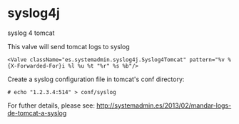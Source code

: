 # syslog4j

syslog 4 tomcat

This valve will send tomcat logs to syslog

```
<Valve className="es.systemadmin.syslog4j.Syslog4Tomcat" pattern="%v %{X-Forwarded-For}i %l %u %t "%r" %s %b"/>
```

Create a syslog configuration file in tomcat's conf directory:

```
# echo "1.2.3.4:514" > conf/syslog
```

For futher details, please see: http://systemadmin.es/2013/02/mandar-logs-de-tomcat-a-syslog
